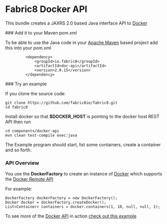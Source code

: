 Fabric8 Docker API
==================

This bundle creates a JAXRS 2.0 based Java interface API to [Docker](http://docker.io/)

### Add it to your Maven pom.xml

To be able to use the Java code in your [Apache Maven](http://maven.apache.org/) based project add this into your pom.xml

             <dependency>
                 <groupId>io.fabric8</groupId>
                 <artifactId>doc-api</artifactId>
                 <version>2.0.15</version>
             </dependency>

### Try an example

If you clone the source code:

    git clone https://github.com/fabric8io/fabric8.git
    cd fabric8

Install docker so that **$DOCKER_HOST** is pointing to the docker host REST API then run

    cd components/docker-api
    mvn clean test-compile exec:java

The Example program should start, list some containers, create a container and so forth.

### API Overview

You use the **DockerFactory** to create an instance of [Docker](https://github.com/fabric8io/fabric8/blob/master/components/docker-api/src/main/java/io/fabric8/docker/api/Docker.java#L46) which supports the [Docker Remote API](http://docs.docker.io/en/latest/reference/api/docker_remote_api/)

For example:

    DockerFactory dockerFactory = new DockerFactory();
    Docker docker = dockerFactory.createDocker();
    List<Container> containers = docker.containers(1, 10, null, null, 1);

To see more of the [Docker API](https://github.com/fabric8io/fabric8/blob/master/components/docker-api/src/main/java/io/fabric8/docker/api/Docker.java#L47) in action [check out this example](https://github.com/fabric8io/fabric8/blob/master/components/docker-api/src/test/java/io/fabric8/docker/api/Example.java#L64)
